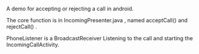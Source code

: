 A demo for accepting or rejecting a call in android.

The core function is in IncomingPresenter.java , named acceptCall() and rejectCall() .

PhoneListener is a BroadcastReceiver Listening to the call and starting the IncomingCallActivity.

